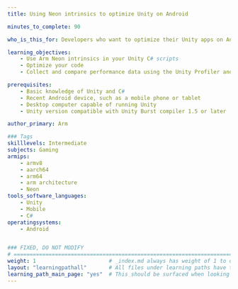 ```yaml
---
title: Using Neon intrinsics to optimize Unity on Android

minutes_to_complete: 90

who_is_this_for: Developers who want to optimize their Unity apps on Android

learning_objectives: 
    - Use Arm Neon intrinsics in your Unity C# scripts
    - Optimize your code
    - Collect and compare performance data using the Unity Profiler and Analyzer tools

prerequisites:
    - Basic knowledge of Unity and C#
    - Recent Android device, such as a mobile phone or tablet
    - Desktop computer capable of running Unity
    - Unity version compatible with Unity Burst compiler 1.5 or later

author_primary: Arm

### Tags
skilllevels: Intermediate
subjects: Gaming
armips:
    - armv8
    - aarch64
    - arm64
    - arm architecture
    - Neon
tools_software_languages:
    - Unity
    - Mobile
    - C#
operatingsystems:
    - Android


### FIXED, DO NOT MODIFY
# ================================================================================
weight: 1                       # _index.md always has weight of 1 to order correctly
layout: "learningpathall"       # All files under learning paths have this same wrapper
learning_path_main_page: "yes"  # This should be surfaced when looking for related content. Only set for _index.md of learning path content.
---
```

